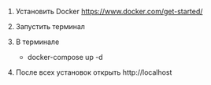 1. Установить Docker https://www.docker.com/get-started/
2. Запустить терминал
3. В терминале
    - docker-compose up -d

4. После всех установок открыть http://localhost